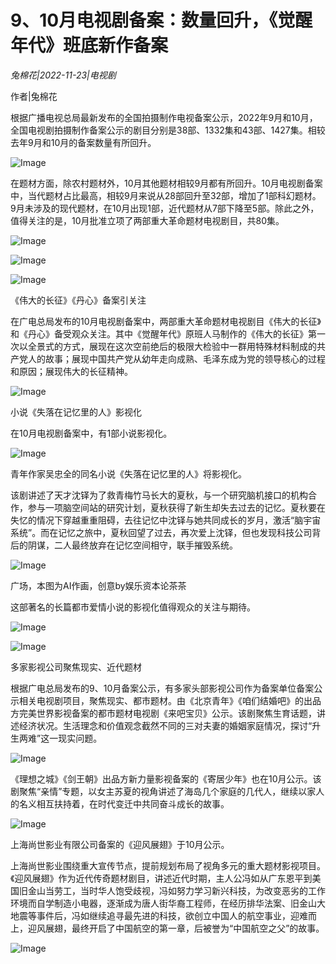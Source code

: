 # 9、10月电视剧备案：数量回升，《觉醒年代》班底新作备案

*兔棉花|2022-11-23|电视剧*

作者|兔棉花

根据广播电视总局最新发布的全国拍摄制作电视备案公示，2022年9月和10月，全国电视剧拍摄制作备案公示的剧目分别是38部、1332集和43部、1427集。相较去年9月和10月的备案数量有所回升。

![Image](https://p26.toutiaoimg.com/img/tos-cn-i-qvj2lq49k0/61ed52303580490cb0a6bd3e9147a120~tplv-tt-shrink:640:0.image)

在题材方面，除农村题材外，10月其他题材相较9月都有所回升。10月电视剧备案中，当代题材占比最高，相较9月来说从28部回升至32部，增加了1部科幻题材。9月未涉及的现代题材，在10月出现1部，近代题材从7部下降至5部。除此之外，值得关注的是，10月批准立项了两部重大革命题材电视剧目，共80集。

![Image](https://p6.toutiaoimg.com/img/tos-cn-i-qvj2lq49k0/afbc0ef174aa4f56a6970cca201f841e~tplv-tt-shrink:640:0.image)

![Image](https://p26.toutiaoimg.com/img/tos-cn-i-qvj2lq49k0/16562bc57ed94b2daaf85256e9ab5d9f~tplv-tt-shrink:640:0.image)

![Image](https://p6.toutiaoimg.com/img/tos-cn-i-qvj2lq49k0/45be6913f9ab4c0fb0f90df094fae24c~tplv-tt-shrink:640:0.image)

《伟大的长征》《丹心》备案引关注

在广电总局发布的10月电视剧备案中，两部重大革命题材电视剧目《伟大的长征》和《丹心》备受观众关注。其中《觉醒年代》原班人马制作的《伟大的长征》第一次以全景式的方式，展现在这次空前绝后的极限大检验中一群用特殊材料制成的共产党人的故事；展现中国共产党从幼年走向成熟、毛泽东成为党的领导核心的过程和原因；展现伟大的长征精神。

![Image](https://p26.toutiaoimg.com/img/tos-cn-i-qvj2lq49k0/fc040a0f81f44eccb610cbc841e3dd1a~tplv-tt-shrink:640:0.image)

小说《失落在记忆里的人》影视化

在10月电视剧备案中，有1部小说影视化。

![Image](https://p6.toutiaoimg.com/img/tos-cn-i-qvj2lq49k0/c5aa4ed3f6424b78b568f6551c2be821~tplv-tt-shrink:640:0.image)

青年作家吴忠全的同名小说《失落在记忆里的人》将影视化。

该剧讲述了天才沈铎为了救青梅竹马长大的夏秋，与一个研究脑机接口的机构合作，参与一项脑空间站的研究计划，夏秋获得了新生却失去过去的记忆。夏秋要在失忆的情况下穿越重重阻碍，去往记忆中沈铎与她共同成长的岁月，激活“脑宇宙系统”。而在记忆之旅中，夏秋回望了过去，再次爱上沈铎，但也发现科技公司背后的阴谋，二人最终放弃在记忆空间相守，联手摧毁系统。

![Image](https://p26.toutiaoimg.com/img/tos-cn-i-qvj2lq49k0/00cada748e13430cb92116dd7d96dce7~tplv-tt-shrink:640:0.image)

广场，本图为AI作画，创意by娱乐资本论茶茶

这部著名的长篇都市爱情小说的影视化值得观众的关注与期待。

![Image](https://p26.toutiaoimg.com/img/tos-cn-i-qvj2lq49k0/f03b112d1cce475bbc037c547dd83b19~tplv-tt-shrink:640:0.image)

![Image](https://p9.toutiaoimg.com/img/tos-cn-i-qvj2lq49k0/22f336abeeaa4d789b744eb843cb9b88~tplv-tt-shrink:640:0.image)

多家影视公司聚焦现实、近代题材

根据广电总局发布的9、10月备案公示，有多家头部影视公司作为备案单位备案公示相关电视剧项目，聚焦现实、都市题材。由《北京青年》《咱们结婚吧》的出品方完美世界影视备案的都市题材电视剧《来吧宝贝》公示。该剧聚焦生育话题，讲述经济状况。生活理念和价值观念截然不同的三对夫妻的婚姻家庭情况，探讨“升生两难”这一现实问题。

![Image](https://p26.toutiaoimg.com/img/tos-cn-i-qvj2lq49k0/3de3ded6517e496d9288b6385b6f569c~tplv-tt-shrink:640:0.image)

《理想之城》《剑王朝》出品方新力量影视备案的《寄居少年》也在10月公示。该剧聚焦“亲情”专题，以女主苏夏的视角讲述了海岛几个家庭的几代人，继续以家人的名义相互扶持着，在时代变迁中共同奋斗成长的故事。

![Image](https://p6.toutiaoimg.com/img/tos-cn-i-qvj2lq49k0/9e6ecdb7470f43fd9c7655d987801b58~tplv-tt-shrink:640:0.image)

上海尚世影业有限公司备案的《迎风展翅》于10月公示。

上海尚世影业围绕重大宣传节点，提前规划布局了视角多元的重大题材影视项目。《迎风展翅》作为近代传奇题材剧目，讲述近代时期，主人公冯如从广东恩平到美国旧金山当劳工，当时华人饱受歧视，冯如努力学习新兴科技，为改变恶劣的工作环境而自学制造小电器，逐渐成为唐人街华裔工程师，在经历排华法案、旧金山大地震等事件后，冯如继续追寻最先进的科技，欲创立中国人的航空事业，迎难而上，迎风展翅，最终开启了中国航空的第一章，后被誉为“中国航空之父”的故事。

![Image](https://p3.toutiaoimg.com/img/tos-cn-i-qvj2lq49k0/0d77fc498ade4963b8b53b9423a43c93~tplv-tt-shrink:640:0.image)

